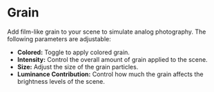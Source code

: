 # Grain  

Add film-like grain to your scene to simulate analog photography. The following parameters are adjustable:

- **Colored:** Toggle to apply colored grain.
- **Intensity:** Control the overall amount of grain applied to the scene.
- **Size:** Adjust the size of the grain particles.
- **Luminance Contribution:** Control how much the grain affects the brightness levels of the scene.
